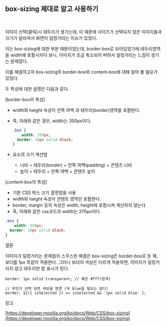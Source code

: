 ## box-sizing 제대로 알고 사용하기
<br>

이미지 선택(클릭)시 테두리가 생기는데, 이 때문에 사이즈가 선택되지 않은 이미지들과 크기가 달라져서 화면이 덜컹거리는 이슈가 있었다.

이는 box-sizing에 대한 부분 때문이었는데, border-box로 되어있었기에 테두리영역을 width에 포함시키다 보니, 이미지가 조금 축소되어 버려서 덜컹거리는 느낌이 생기는 문제였다.

이를 해결하고자 box-sizing의 border-box와 content-box에 대해 알아 볼 필요가 있었다.

두 특성에 대한 설명은 다음과 같다.

[border-box의 특성]

- width와 height 속성이 안쪽 여백 과 테두리(border)영역을 포함한다.
- 즉, 아래와 같은 경우, width는 350px이다.
    
    ```css
    .box {
    	width: 350px;
      border: 10px solid black;
    }
    ```
    
- 요소의 크기 계산법
    - 너비 = 테두리(border) + 안쪽 여백(padding) + 콘텐츠 너비
    - 높이 = 테두리 + 안쪽 여백 + 콘텐츠 높이

[content-box의 특성]

- 기본 CSS 박스 크기 결정법을 사용
- width와 height 속성이 콘텐트 영역만 포함한다.
- border, margin 등의 속성은 width, height에 포함시켜 계산하지 않는다.
- 즉, 아래와 같은 css코드의 width는 370px이다.

```css
.box {
	width: 350px;
  border: 10px solid black;
}
```

결론

이미지가 덜컹거리는 문제점의 스무스한 해결은 box-sizing은 border-box로 둔 채, 보더를 1px 똑같이 적용한다.  그러나 보더의 색상은 다르게 적용하면, 이미지가 덜컹거리지 않고 테두리만 잘 표시가 된다.

```tsx
border: 1px solid transparent; // 혹은 #fff(흰색)

// 무언가 선택 되면 색상을 변경 (꼭 blue일 필요는 없다)
border: ${({ isSelected }) => isSelected && '1px solid blue' };
```

참고

[https://developer.mozilla.org/ko/docs/Web/CSS/box-sizing](https://developer.mozilla.org/ko/docs/Web/CSS/box-sizing)